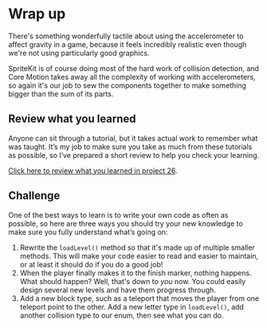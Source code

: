 # Wrap up

<!-- YOUTUBE: Y3RBwznf1WE -->

There's something wonderfully tactile about using the accelerometer to affect gravity in a game, because it feels incredibly realistic even though we're not using particularly good graphics.

SpriteKit is of course doing most of the hard work of collision detection, and Core Motion takes away all the complexity of working with accelerometers, so again it's our job to sew the components together to make something bigger than the sum of its parts.


## Review what you learned

Anyone can sit through a tutorial, but it takes actual work to remember what was taught. It’s my job to make sure you take as much from these tutorials as possible, so I’ve prepared a short review to help you check your learning.

[Click here to review what you learned in project 26](/review/hws/project-26-marble-maze).


## Challenge

One of the best ways to learn is to write your own code as often as possible, so here are three ways you should try your new knowledge to make sure you fully understand what’s going on:

1. Rewrite the `loadLevel()` method so that it's made up of multiple smaller methods. This will make your code easier to read and easier to maintain, or at least it should do if you do a good job!
2. When the player finally makes it to the finish marker, nothing happens. What should happen? Well, that's down to *you* now. You could easily design several new levels and have them progress through.
3. Add a new block type, such as a teleport that moves the player from one teleport point to the other. Add a new letter type in `loadLevel()`, add another collision type to our enum, then see what you can do.

